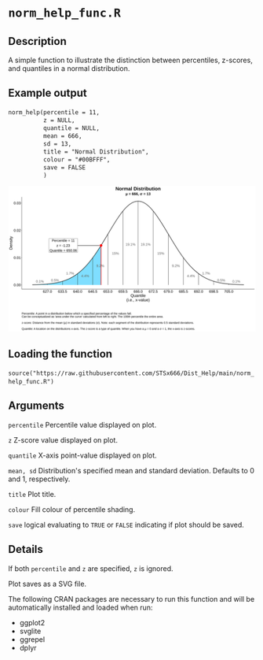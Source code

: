 # ```norm_help_func.R```

## Description
A simple function to illustrate the distinction between percentiles, z-scores, and quantiles in a normal distribution.

## Example output

```
norm_help(percentile = 11,
          z = NULL, 
          quantile = NULL,
          mean = 666,
          sd = 13,
          title = "Normal Distribution",
          colour = "#00BFFF",
          save = FALSE
          )
```

<img title="11th Percentile Plot.svg" src="11th Percentile Plot.svg">

## Loading the function
```source("https://raw.githubusercontent.com/STSx666/Dist_Help/main/norm_help_func.R")```

## Arguments

```percentile``` Percentile value displayed on plot.

```z``` Z-score value displayed on plot.

```quantile``` X-axis point-value displayed on plot.

```mean, sd``` Distribution's specified mean and standard deviation. Defaults to 0 and 1, respectively.

```title``` Plot title.

```colour``` Fill colour of percentile shading.

```save``` logical evaluating to ```TRUE``` or ```FALSE``` indicating if plot should be saved.  

## Details

If both ```percentile``` and ```z``` are specified, ```z``` is ignored.  

Plot saves as a SVG file.

The following CRAN packages are necessary to run this function and will be automatically installed and loaded when run:

  - ggplot2
  - svglite
  - ggrepel
  - dplyr
